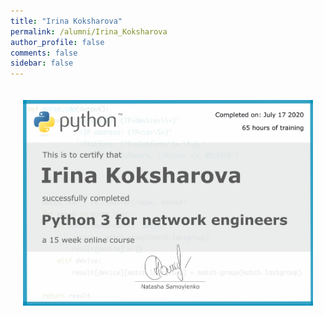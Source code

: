 ```yaml
---
title: "Irina Koksharova"
permalink: /alumni/Irina_Koksharova
author_profile: false
comments: false
sidebar: false
---
```


<div style="padding: 20px;">
  <img src="https://raw.githubusercontent.com/pyneng/pyneng.github.io/master/alumni/Irina_Koksharova.png" alt="Python for network engineers">
</div>

